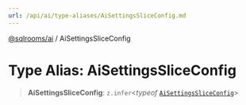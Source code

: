 ```yaml
---
url: /api/ai/type-aliases/AiSettingsSliceConfig.md
---
```

[@sqlrooms/ai](../index.md) / AiSettingsSliceConfig

# Type Alias: AiSettingsSliceConfig

> **AiSettingsSliceConfig**: `z.infer`<*typeof* [`AiSettingsSliceConfig`](../variables/AiSettingsSliceConfig.md)>

